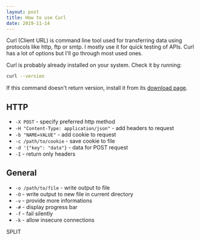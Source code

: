 ```yaml
---
layout: post
title: How to use Curl
date: 2019-11-14
---
```


Curl (Client URL) is command line tool used for transferring data using
protocols like http, ftp or smtp. I mostly use it for quick testing of APIs.
Curl has a lot of options but I'll go through most used ones.

Curl is probably already installed on your system. Check it by running:

```bash
curl --version
```

If this command doesn't return version, install it from its [download
page](https://curl.haxx.se/download.html).

## HTTP

- `-X POST` - specify preferred http method
- `-H "Content-Type: application/json"` - add headers to request
- `-b "NAME=VALUE"` - add cookie to request
- `-c /path/to/cookie` - save cookie to file
- `-d '{"key": "data"}` - data for POST request
- `-I` - return only headers

## General

- `-o /path/to/file` - write output to file
- `-O` - write output to new file in current directory
- `-v` - provide more informations
- `-#` - display progress bar
- `-f` - fail silently
- `-k` - allow insecure connections

SPLIT